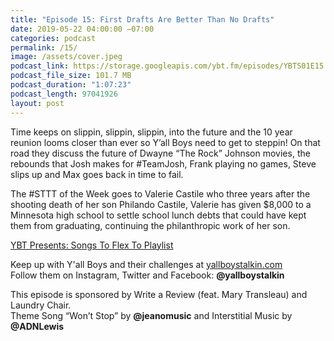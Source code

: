 ```yaml
---
title: "Episode 15: First Drafts Are Better Than No Drafts"
date: 2019-05-22 04:00:00 −07:00
categories: podcast
permalink: /15/
image: /assets/cover.jpeg
podcast_link: https://storage.googleapis.com/ybt.fm/episodes/YBTS01E15.mp3
podcast_file_size: 101.7 MB
podcast_duration: "1:07:23"
podcast_length: 97041926 
layout: post
---
```


Time keeps on slippin, slippin, slippin, into the future and the 10 year reunion looms closer than ever so Y’all Boys need to get to steppin! On that road they discuss the future of Dwayne “The Rock” Johnson movies, the rebounds that Josh makes for #TeamJosh, Frank playing no games, Steve slips up and Max goes back in time to fail.

The #STTT of the Week goes to Valerie Castile who three years after the shooting death of her son Philando Castile, Valerie has given $8,000 to a Minnesota high school to settle school lunch debts that could have kept them from graduating, continuing the philanthropic work of her son.

[YBT Presents: Songs To Flex To Playlist](https://open.spotify.com/playlist/26LW5GeaehbCI4IYQFaahC?si=Bbmg3sVzRQ2j3khavSde0w)

Keep up with Y'all Boys and their challenges at [yallboystalkin.com](https://yallboystalkin.com)
<br>Follow them on Instagram, Twitter and Facebook: **@yallboystalkin**

This episode is sponsored by Write a Review (feat. Mary Transleau) and Laundry Chair.
<br>Theme Song “Won’t Stop” by **@jeanomusic** and Interstitial Music by **@ADNLewis**
   
